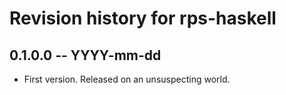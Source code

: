 # Revision history for rps-haskell

## 0.1.0.0 -- YYYY-mm-dd

* First version. Released on an unsuspecting world.
